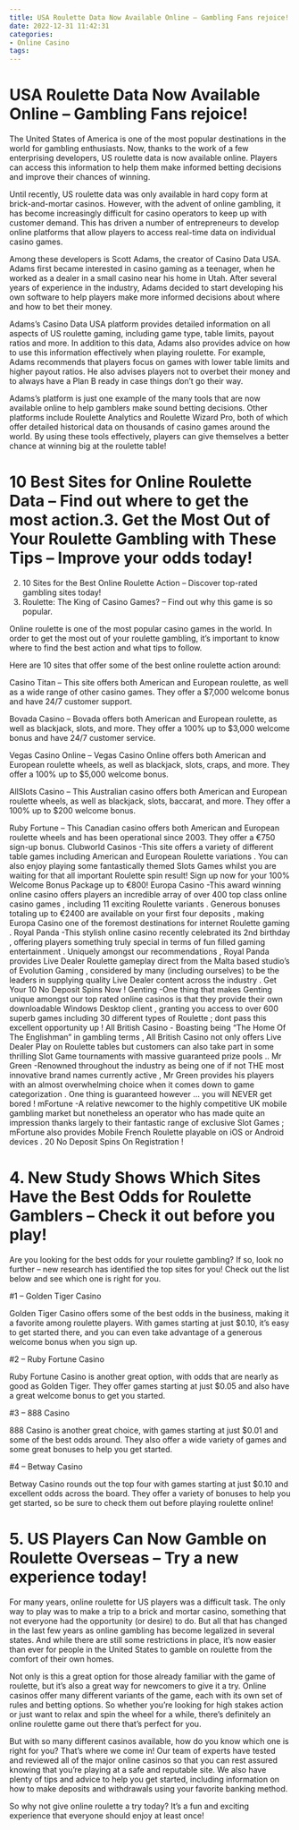 ```yaml
---
title: USA Roulette Data Now Available Online – Gambling Fans rejoice!
date: 2022-12-31 11:42:31
categories:
- Online Casino
tags:
---
```



#  USA Roulette Data Now Available Online – Gambling Fans rejoice!

The United States of America is one of the most popular destinations in the world for gambling enthusiasts. Now, thanks to the work of a few enterprising developers, US roulette data is now available online. Players can access this information to help them make informed betting decisions and improve their chances of winning.

Until recently, US roulette data was only available in hard copy form at brick-and-mortar casinos. However, with the advent of online gambling, it has become increasingly difficult for casino operators to keep up with customer demand. This has driven a number of entrepreneurs to develop online platforms that allow players to access real-time data on individual casino games.

Among these developers is Scott Adams, the creator of Casino Data USA. Adams first became interested in casino gaming as a teenager, when he worked as a dealer in a small casino near his home in Utah. After several years of experience in the industry, Adams decided to start developing his own software to help players make more informed decisions about where and how to bet their money.

Adams’s Casino Data USA platform provides detailed information on all aspects of US roulette gaming, including game type, table limits, payout ratios and more. In addition to this data, Adams also provides advice on how to use this information effectively when playing roulette. For example, Adams recommends that players focus on games with lower table limits and higher payout ratios. He also advises players not to overbet their money and to always have a Plan B ready in case things don’t go their way.

Adams’s platform is just one example of the many tools that are now available online to help gamblers make sound betting decisions. Other platforms include Roulette Analytics and Roulette Wizard Pro, both of which offer detailed historical data on thousands of casino games around the world. By using these tools effectively, players can give themselves a better chance at winning big at the roulette table!

#  10 Best Sites for Online Roulette Data – Find out where to get the most action.3. Get the Most Out of Your Roulette Gambling with These Tips – Improve your odds today!
2. 10 Sites for the Best Online Roulette Action – Discover top-rated gambling sites today!
1. Roulette: The King of Casino Games? – Find out why this game is so popular.



Online roulette is one of the most popular casino games in the world. In order to get the most out of your roulette gambling, it’s important to know where to find the best action and what tips to follow.

Here are 10 sites that offer some of the best online roulette action around:

Casino Titan – This site offers both American and European roulette, as well as a wide range of other casino games. They offer a $7,000 welcome bonus and have 24/7 customer support.

Bovada Casino – Bovada offers both American and European roulette, as well as blackjack, slots, and more. They offer a 100% up to $3,000 welcome bonus and have 24/7 customer service.

Vegas Casino Online – Vegas Casino Online offers both American and European roulette wheels, as well as blackjack, slots, craps, and more. They offer a 100% up to $5,000 welcome bonus.

AllSlots Casino – This Australian casino offers both American and European roulette wheels, as well as blackjack, slots, baccarat, and more. They offer a 100% up to $200 welcome bonus.

Ruby Fortune – This Canadian casino offers both American and European roulette wheels and has been operational since 2003. They offer a €750 sign-up bonus.   Clubworld Casinos -This site offers a variety of different table games including American and European Roulette variations . You can also enjoy playing some fantastically themed Slots Games whilst you are waiting for that all important Roulette spin result! Sign up now for your 100% Welcome Bonus Package up to €800! Europa Casino -This award winning online casino offers players an incredible array of over 400 top class online casino games , including 11 exciting Roulette variants . Generous bonuses totaling up to €2400 are available on your first four deposits , making Europa Casino one of the foremost destinations for internet Roulette gaming . Royal Panda -This stylish online casino recently celebrated its 2nd birthday , offering players something truly special in terms of fun filled gaming entertainment . Uniquely amongst our recommendations , Royal Panda provides Live Dealer Roulette gameplay direct from the Malta based studio’s of Evolution Gaming , considered by many (including ourselves) to be the leaders in supplying quality Live Dealer content across the industry . Get Your 10 No Deposit Spins Now ! Genting -One thing that makes Genting unique amongst our top rated online casinos is that they provide their own downloadable Windows Desktop client , granting you access to over 600 superb games including 30 different types of Roulette ; dont pass this excellent opportunity up ! All British Casino - Boasting being “The Home Of The Englishman” in gambling terms , All British Casino not only offers Live Dealer Play on Roulette tables but customers can also take part in some thrilling Slot Game tournaments with massive guaranteed prize pools .. Mr Green -Renowned throughout the industry as being one of if not THE most innovative brand names currently active , Mr Green provides his players with an almost overwhelming choice when it comes down to game categorization . One thing is guaranteed however … you will NEVER get bored ! mFortune -A relative newcomer to the highly competitive UK mobile gambling market but nonetheless an operator who has made quite an impression thanks largely to their fantastic range of exclusive Slot Games ; mFortune also provides Mobile French Roulette playable on iOS or Android devices . 20 No Deposit Spins On Registration !

# 4. New Study Shows Which Sites Have the Best Odds for Roulette Gamblers – Check it out before you play!

Are you looking for the best odds for your roulette gambling? If so, look no further – new research has identified the top sites for you! Check out the list below and see which one is right for you.

#1 – Golden Tiger Casino

Golden Tiger Casino offers some of the best odds in the business, making it a favorite among roulette players. With games starting at just $0.10, it’s easy to get started there, and you can even take advantage of a generous welcome bonus when you sign up.

#2 – Ruby Fortune Casino

Ruby Fortune Casino is another great option, with odds that are nearly as good as Golden Tiger. They offer games starting at just $0.05 and also have a great welcome bonus to get you started.

#3 – 888 Casino

888 Casino is another great choice, with games starting at just $0.01 and some of the best odds around. They also offer a wide variety of games and some great bonuses to help you get started.

#4 – Betway Casino

Betway Casino rounds out the top four with games starting at just $0.10 and excellent odds across the board. They offer a variety of bonuses to help you get started, so be sure to check them out before playing roulette online!

# 5. US Players Can Now Gamble on Roulette Overseas – Try a new experience today!

For many years, online roulette for US players was a difficult task. The only way to play was to make a trip to a brick and mortar casino, something that not everyone had the opportunity (or desire) to do. But all that has changed in the last few years as online gambling has become legalized in several states. And while there are still some restrictions in place, it’s now easier than ever for people in the United States to gamble on roulette from the comfort of their own homes.

Not only is this a great option for those already familiar with the game of roulette, but it’s also a great way for newcomers to give it a try. Online casinos offer many different variants of the game, each with its own set of rules and betting options. So whether you’re looking for high stakes action or just want to relax and spin the wheel for a while, there’s definitely an online roulette game out there that’s perfect for you.

But with so many different casinos available, how do you know which one is right for you? That’s where we come in! Our team of experts have tested and reviewed all of the major online casinos so that you can rest assured knowing that you’re playing at a safe and reputable site. We also have plenty of tips and advice to help you get started, including information on how to make deposits and withdrawals using your favorite banking method.

So why not give online roulette a try today? It’s a fun and exciting experience that everyone should enjoy at least once!